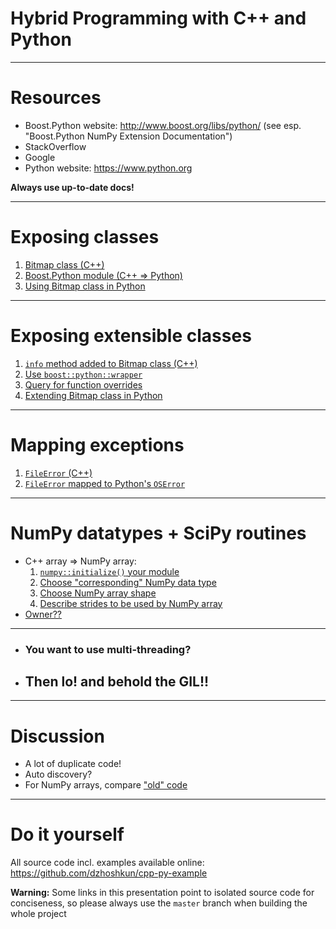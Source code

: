 # Hybrid Programming with C++ and Python

---

# Resources

* Boost.Python website: http://www.boost.org/libs/python/ (see esp. "Boost.Python NumPy Extension Documentation")
* StackOverflow
* Google
* Python website: https://www.python.org

**Always use up-to-date docs!**

---

# Exposing classes

1. [Bitmap class (C++)](https://github.com/dzhoshkun/cpp-py-example/blob/master/src/bitmap.h)
1. [Boost.Python module (C++ => Python)](https://github.com/dzhoshkun/cpp-py-example/blob/exposing-classes-directly/src/python.cpp)
1. [Using Bitmap class in Python](https://github.com/dzhoshkun/cpp-py-example/blob/master/ex/class.py)

---

# Exposing extensible classes

1. [`info` method added to Bitmap class (C++)](https://github.com/dzhoshkun/cpp-py-example/blob/master/src/bitmap.h#L25)
1. [Use `boost::python::wrapper`](https://github.com/dzhoshkun/cpp-py-example/blob/exposing-extensible-classes/src/python.cpp#L9)
1. [Query for function overrides](https://github.com/dzhoshkun/cpp-py-example/blob/exposing-extensible-classes/src/python.cpp#L20)
1. [Extending Bitmap class in Python](https://github.com/dzhoshkun/cpp-py-example/blob/master/ex/over.py#L11)

---

# Mapping exceptions

1. [`FileError` (C++)](https://github.com/dzhoshkun/cpp-py-example/blob/master/src/except.h)
1. [`FileError` mapped to Python's `OSError`](https://github.com/dzhoshkun/cpp-py-example/blob/mapping-exceptions/src/python.cpp)

---

# NumPy datatypes + SciPy routines

* C++ array => NumPy array:
   1. [`numpy::initialize()` your module](https://github.com/dzhoshkun/cpp-py-example/blob/numpy-data-scipy-routines/src/python.cpp#L41)
   1. [Choose "corresponding" NumPy data type](https://github.com/dzhoshkun/cpp-py-example/blob/numpy-data-scipy-routines/src/python.cpp#L23)
   1. [Choose NumPy array shape](https://github.com/dzhoshkun/cpp-py-example/blob/numpy-data-scipy-routines/src/python.cpp#L24)
   1. [Describe strides to be used by NumPy array](https://github.com/dzhoshkun/cpp-py-example/blob/numpy-data-scipy-routines/src/python.cpp#L27)
* [Owner??](https://github.com/dzhoshkun/cpp-py-example/blob/numpy-data-scipy-routines/src/python.cpp#L34)

---

- ### You want to use multi-threading?
- ## Then lo! and behold the GIL!!

---

# Discussion

* A lot of duplicate code!
* Auto discovery?
* For NumPy arrays, compare ["old" code](http://stackoverflow.com/q/30388170)

---

# Do it yourself

All source code incl. examples available online: https://github.com/dzhoshkun/cpp-py-example

**Warning:** Some links in this presentation point to isolated source code for conciseness, so please always use the `master` branch when building the whole project
